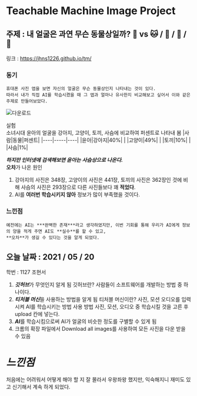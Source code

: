 Teachable Machine Image Project
===========================================
주제 : 내 얼굴은 과연 무슨 동물상일까? :boy: vs :cat: / :dog: / :rabbit: / :deer:
-------------------------------------
링크 : <https://jhns1226.github.io/tm/>       


### 동기
```
휴대폰 사진 앱을 보면 자신의 얼굴은 무슨 동물상인지 나타내는 것이 있다. 
따라서 내가 직접 AI를 학습시켰을 때 그 앱과 얼마나 유사한지 비교해보고 싶어서 이와 같은 주제로 만들어보았다.    
```

![다운로드](https://user-images.githubusercontent.com/84507452/120172824-67ca3c80-c23e-11eb-944e-8a74a9ac1dbf.jpg)

실험       
소녀시대 윤아의 얼굴을 강아지, 고양이, 토끼, 사슴에 비교하여 퍼센트로 나타내 봄
|사람|동물|퍼센트|
|----|-----|----|
|윤아|강아지|40%|
|   |고양이|49%|
|   |토끼|10%|
|   |사슴|1%|             

***하지만 인터넷에 검색해보면 윤아는 사슴상으로 나온다.***    
**오차**가 나온 원인
1. 강아지의 사진은 348장, 고양이의 사진은 441장, 토끼의 사진은 362장인 것에 비해 사슴의 사진은 293장으로 다른 사진들보다 꽤 **적었다**.
2. AI를 **여러번 학습시키지 않아** 정보가 많이 부족했을 것이다.    

### 느낀점
```
예전에는 AI는 ***완벽한 존재***라고 생각하였지만, 이번 기회를 통해 우리가 AI에게 정보의 양을 적게 주면 AI도 **실수**를 할 수 있고,    
**오차**가 생길 수 있다는 것을 알게 되었다.
```        





오늘 날짜 : 2021 / 05 / 20
---------------
학번 : 1127 조현서
1. ***깃허브***가 무엇인지 알게 됨   깃허브란?   사람들이 소프트웨어를 개발하는 방법 중 하나이다.
2. ***티처블 머신***을 사용하는 방법을 알게 됨   티처블 머신이란?    사진, 모션 오디오를 입력시켜 AI를 학습시키는 방법   사용 방법   사진, 모션, 오디오 중 학습시킬 것을 고른 후 upload 칸에 넣는다.
3. ***AI***를 학습시킴으로써 AI가 얼굴의 비슷한 정도를 구별할 수 있게 됨
4. 크롬의 확장 파일에서 Download all images를 사용하여 모든 사진을 다운 받을 수 있음

*느낀점*
=======================
처음에는 어려워서 어떻게 해야 할 지 잘 몰라서 우왕좌왕 했지만, 익숙해지니 재미도 있고 신기해서 계속 하게 되었다.

